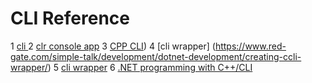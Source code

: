 # CLI Reference 

1 [cli ](https://www.codeproject.com/articles/19354/quick-c-cli-learn-c-cli-in-less-than-10-minutes)
2 [clr console app](https://www.codeguru.com/cplusplus/introduction-to-c-cli-programming/)
3 [CPP CLI](https://www.codeproject.com/Articles/721062/Cplusplus-CLI-for-beginners))
4 [cli wrapper] (https://www.red-gate.com/simple-talk/development/dotnet-development/creating-ccli-wrapper/)
5 [cli wrapper](https://frasergreenroyd.com/ccli-wrapper-how-to-set-up-a-cli-file/)
6 [.NET programming with C++/CLI](https://learn.microsoft.com/en-us/cpp/dotnet/dotnet-programming-with-cpp-cli-visual-cpp?view=msvc-170)




